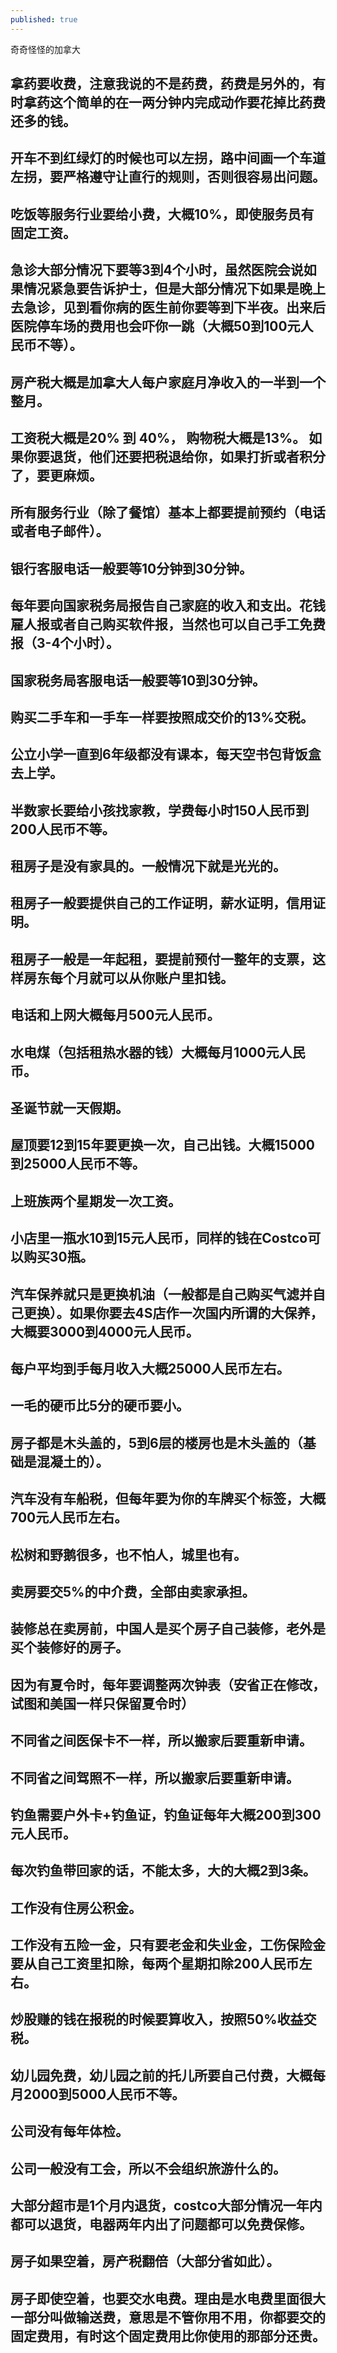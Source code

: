 ```yaml
---
published: true
---
```

奇奇怪怪的加拿大

## 拿药要收费，注意我说的不是药费，药费是另外的，有时拿药这个简单的在一两分钟内完成动作要花掉比药费还多的钱。 

## 开车不到红绿灯的时候也可以左拐，路中间画一个车道左拐，要严格遵守让直行的规则，否则很容易出问题。

## 吃饭等服务行业要给小费，大概10%，即使服务员有固定工资。

## 急诊大部分情况下要等3到4个小时，虽然医院会说如果情况紧急要告诉护士，但是大部分情况下如果是晚上去急诊，见到看你病的医生前你要等到下半夜。出来后医院停车场的费用也会吓你一跳（大概50到100元人民币不等）。

## 房产税大概是加拿大人每户家庭月净收入的一半到一个整月。

## 工资税大概是20% 到 40%， 购物税大概是13%。 如果你要退货，他们还要把税退给你，如果打折或者积分了，要更麻烦。

## 所有服务行业（除了餐馆）基本上都要提前预约（电话或者电子邮件）。

## 银行客服电话一般要等10分钟到30分钟。

## 每年要向国家税务局报告自己家庭的收入和支出。花钱雇人报或者自己购买软件报，当然也可以自己手工免费报（3-4个小时）。

## 国家税务局客服电话一般要等10到30分钟。

## 购买二手车和一手车一样要按照成交价的13%交税。

## 公立小学一直到6年级都没有课本，每天空书包背饭盒去上学。

## 半数家长要给小孩找家教，学费每小时150人民币到200人民币不等。

## 租房子是没有家具的。一般情况下就是光光的。

## 租房子一般要提供自己的工作证明，薪水证明，信用证明。

## 租房子一般是一年起租，要提前预付一整年的支票，这样房东每个月就可以从你账户里扣钱。

## 电话和上网大概每月500元人民币。

## 水电煤（包括租热水器的钱）大概每月1000元人民币。

## 圣诞节就一天假期。

## 屋顶要12到15年要更换一次，自己出钱。大概15000到25000人民币不等。

## 上班族两个星期发一次工资。

## 小店里一瓶水10到15元人民币，同样的钱在Costco可以购买30瓶。

## 汽车保养就只是更换机油（一般都是自己购买气滤并自己更换）。如果你要去4S店作一次国内所谓的大保养，大概要3000到4000元人民币。

## 每户平均到手每月收入大概25000人民币左右。

## 一毛的硬币比5分的硬币要小。

## 房子都是木头盖的，5到6层的楼房也是木头盖的（基础是混凝土的）。

## 汽车没有车船税，但每年要为你的车牌买个标签，大概700元人民币左右。

## 松树和野鹅很多，也不怕人，城里也有。

## 卖房要交5%的中介费，全部由卖家承担。

## 装修总在卖房前，中国人是买个房子自己装修，老外是买个装修好的房子。

## 因为有夏令时，每年要调整两次钟表（安省正在修改，试图和美国一样只保留夏令时）

## 不同省之间医保卡不一样，所以搬家后要重新申请。

## 不同省之间驾照不一样，所以搬家后要重新申请。

## 钓鱼需要户外卡+钓鱼证，钓鱼证每年大概200到300元人民币。

## 每次钓鱼带回家的话，不能太多，大的大概2到3条。

## 工作没有住房公积金。

## 工作没有五险一金，只有要老金和失业金，工伤保险金要从自己工资里扣除，每两个星期扣除200人民币左右。

## 炒股赚的钱在报税的时候要算收入，按照50%收益交税。

## 幼儿园免费，幼儿园之前的托儿所要自己付费，大概每月2000到5000人民币不等。 

## 公司没有每年体检。

## 公司一般没有工会，所以不会组织旅游什么的。

## 大部分超市是1个月内退货，costco大部分情况一年内都可以退货，电器两年内出了问题都可以免费保修。

## 房子如果空着，房产税翻倍（大部分省如此）。

## 房子即使空着，也要交水电费。理由是水电费里面很大一部分叫做输送费，意思是不管你用不用，你都要交的固定费用，有时这个固定费用比你使用的那部分还贵。
